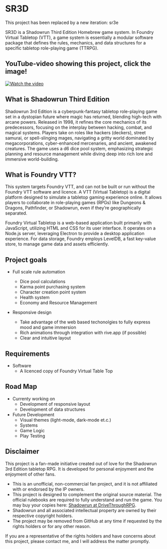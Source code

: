 # SR3D

This project has been replaced by a new iteration:
sr3e

SR3D is a Shadowrun Third Edition Homebrew game system. In Foundry Virtual Tabletop (VTT), a game system is essentially a modular software package that defines the rules, mechanics, and data structures for a specific tabletop role-playing game (TTRPG). 

## YouTube-video showing this project, click the image!

[![Watch the video](https://img.youtube.com/vi/YPmnX_Gp1uk/0.jpg)](https://youtu.be/YPmnX_Gp1uk)

## What is Shadowrun Third Edition
Shadowrun 3rd Edition is a cyberpunk-fantasy tabletop role-playing game set in a dystopian future where magic has returned, blending high-tech with arcane powers. Released in 1998, it refines the core mechanics of its predecessors, focusing on the interplay between hacking, combat, and magical systems. Players take on roles like hackers (deckers), street samurai, or spell-slinging mages, navigating a gritty world dominated by megacorporations, cyber-enhanced mercenaries, and ancient, awakened creatures. The game uses a d6 dice pool system, emphasizing strategic planning and resource management while diving deep into rich lore and immersive world-building.

## What is Foundry VTT?
This system targets Foundry VTT, and can not be built or run without the Foundry VTT software and licence. A VTT (Virtual Tabletop) is a digital platform designed to simulate a tabletop gaming experience online. It allows players to collaborate in role-playing games (RPGs) like Dungeons & Dragons, Pathfinder, or Shadowrun, even if they’re geographically separated.

Foundry Virtual Tabletop is a web-based application built primarily with JavaScript, utilizing HTML and CSS for its user interface. It operates on a Node.js server, leveraging Electron to provide a desktop application experience. For data storage, Foundry employs LevelDB, a fast key-value store, to manage game data and assets efficiently.

## Project goals

- Full scale rule automation
    - Dice pool calculations
    - Karma point purchasing system
    - Character creation point system
    - Health system
    - Economy and Resource Management

- Responsive design
    - Take advantage of the web based techonolgies to fully express mood and game immersion
    - Rich animations through integration with rive.app (if possible)
    - Clear and intuitive layout


## Requirements
- Software
    - A licenced copy of Foundry Virtual Table Top


## Road Map
- Currenty working on
    - Development of responsive layout  
    - Development of data structures
- Future Development
    - Visual themes (light-mode, dark-mode et.c.)
    - Systems
    - Game Logic
    - Play Testing

## Disclaimer
This project is a fan-made initiative created out of love for the Shadowrun 3rd Edition tabletop RPG. It is developed for personal enjoyment and the enjoyment of other fans.

- This is an unofficial, non-commercial fan project, and it is not affiliated with or endorsed by the IP owners.
- This project is designed to complement the original source material. The official rulebooks are required to fully understand and run the game. You may buy your copies here: [Shadowrun at DriveThroughRPG](https://www.drivethrurpg.com/en/product/1893/shadowrun-third-edition).
- Shadowrun and all associated intellectual property are owned by their respective copyright holders.
- The project may be removed from GitHub at any time if requested by the rights holders or for any other reason.

If you are a representative of the rights holders and have concerns about this project, please contact me, and I will address the matter promptly.

